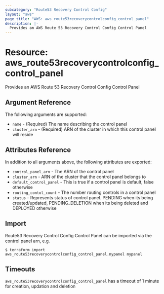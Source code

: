 ```yaml
---
subcategory: "Route53 Recovery Control Config"
layout: "aws"
page_title: "AWS: aws_route53recoverycontrolconfig_control_panel"
description: |-
  Provides an AWS Route 53 Recovery Control Config Control Panel
---
```


# Resource: aws_route53recoverycontrolconfig_control_panel

Provides an AWS Route 53 Recovery Control Config Control Panel

## Argument Reference

The following arguments are supported:

* `name` - (Required) The name describing the control panel
* `cluster_arn` - (Required) ARN of the cluster in which this control panel will reside

## Attributes Reference

In addition to all arguments above, the following attributes are exported:

* `control_panel_arn` - The ARN of the control panel
* `cluster_arn` - ARN of the cluster that the control panel belongs to
* `default_control_panel` - This is true if a control panel is default, false otherwise
* `routing_contol_count` - The number routing controls in a control panel
* `status` - Represents status of control panel. PENDING when its being created/updated, PENDING_DELETION when its being deleted and DEPLOYED otherwise

## Import

Route53 Recovery Control Config Control Panel can be imported via the control panel arn, e.g.

```
$ terraform import aws_route53recoverycontrolconfig_control_panel.mypanel mypanel
```

## Timeouts

`aws_route53recoverycontrolconfig_control_panel` has a timeout of 1 minute for creation, updation and deletion